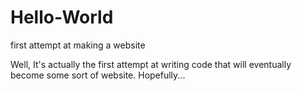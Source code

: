 # Hello-World
first attempt at making a website

Well, It's actually the first attempt at writing code that will eventually become some sort of website. Hopefully...
